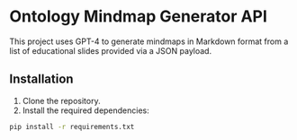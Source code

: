 # Ontology Mindmap Generator API

This project uses GPT-4 to generate mindmaps in Markdown format from a list of educational slides provided via a JSON payload.

## Installation

1. Clone the repository.
2. Install the required dependencies:

```bash
pip install -r requirements.txt
